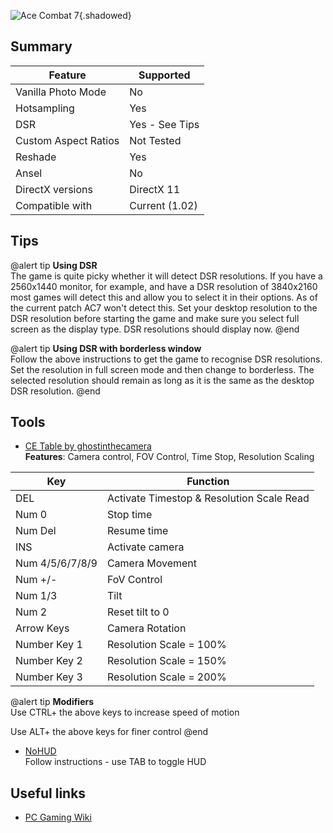 ![Ace Combat 7](Images\ac7header.png "Shot by Ghostinthecamera"){.shadowed}

## Summary

Feature | Supported
--|--
Vanilla Photo Mode | No
Hotsampling | Yes
DSR | Yes - See Tips
Custom Aspect Ratios | Not Tested
Reshade | Yes
Ansel | No
DirectX versions | DirectX 11
Compatible with | Current (1.02)

## Tips

@alert tip
**Using DSR**  
The game is quite picky whether it will detect DSR resolutions. If you have a 2560x1440 monitor, for example, and have a DSR resolution of 3840x2160 most games will detect this and allow you to select it in their options. As of the current patch AC7 won't detect this. Set your desktop resolution to the DSR resolution before starting the game and make sure you select full screen as the display type. DSR resolutions should display now.
@end

@alert tip
**Using DSR with borderless window**  
Follow the above instructions to get the game to recognise DSR resolutions. Set the resolution in full screen mode and then change to borderless. The selected resolution should remain as long as it is the same as the desktop DSR resolution.
@end
 
## Tools

* [CE Table by ghostinthecamera](..\CheatTables\AceCombat7v1.02.1.CT)  
**Features**: Camera control, FOV Control, Time Stop, Resolution Scaling

Key | Function
--|--
DEL | Activate Timestop & Resolution Scale Read
Num 0 | Stop time
Num Del | Resume time
INS | Activate camera
Num 4/5/6/7/8/9 | Camera Movement
Num +/- | FoV Control
Num 1/3 | Tilt
Num 2 | Reset tilt to 0
Arrow Keys | Camera Rotation
Number Key 1 | Resolution Scale = 100%
Number Key 2 | Resolution Scale = 150%
Number Key 3 | Resolution Scale = 200%

@alert tip
**Modifiers**  
Use CTRL+ the above keys to increase speed of motion

Use ALT+ the above keys for finer control
@end


* [NoHUD](..\CheatTables\AC7_HUD_Toggle.rar)  
Follow instructions - use TAB to toggle HUD

## Useful links

* [PC Gaming Wiki](https://acecombat.fandom.com/wiki/Ace_Combat_7:_Skies_Unknown)